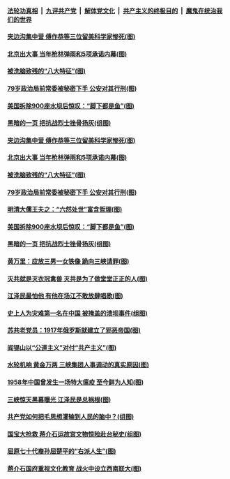 

####  [法轮功真相](../../../../basic/blob/master/README.md?t=07011701) &nbsp;|&nbsp; [九评共产党](../../../../9ping.md/blob/master/README.md?t=07011701) &nbsp;|&nbsp; [解体党文化](../../../../jtdwh.md/blob/master/README.md?t=07011701)  &nbsp;|&nbsp; [共产主义的终极目的](../../../../gczydzjmd.md/blob/master/README.md?t=07011701) &nbsp;|&nbsp; [魔鬼在统治我们的世界](../../../../mgztzwmdsj.md/blob/master/README.md?t=07011701) 

#### [夹边沟集中营 傅作恭等三位留美科学家惨死(图)](../pages/p6/937892.md?t=07011701) 

#### [北京出大事 当年枪林弹雨和5项承诺内幕(图)](../pages/p6/937994.md?t=07011701) 

#### [被洗脑致残的“八大特征”(图)](../pages/p6/938073.md?t=07011701) 

#### [79岁政治局前常委被秘密下手 公安对其行刑(图)](../pages/p6/937960.md?t=07011701) 

#### [美国拆除900座水坝后惊叹：“脚下都是鱼”(图)](../pages/p6/937533.md?t=07011701) 

#### [黑暗的一页 把抗战烈士挫骨扬灰(组图)](../pages/p6/937888.md?t=07011701) 

#### [夹边沟集中营 傅作恭等三位留美科学家惨死(图)](../pages/p6/937892.md?t=07011701) 

#### [北京出大事 当年枪林弹雨和5项承诺内幕(图)](../pages/p6/937994.md?t=07011701) 

#### [被洗脑致残的“八大特征”(图)](../pages/p6/938073.md?t=07011701) 

#### [79岁政治局前常委被秘密下手 公安对其行刑(图)](../pages/p6/937960.md?t=07011701) 

#### [明清大儒王夫之：“六然处世”富含哲理(图)](../pages/p6/937069.md?t=07011701) 

#### [美国拆除900座水坝后惊叹：“脚下都是鱼”(图)](../pages/p6/937533.md?t=07011701) 

#### [黑暗的一页 把抗战烈士挫骨扬灰(组图)](../pages/p6/937888.md?t=07011701) 

#### [黄万里：应放三男一女铁像 跪向三峡请罪(图)](../pages/p6/937532.md?t=07011701) 

#### [灭共就是灭衣冠禽兽 灭共是为了做堂堂正正的人(图)](../pages/p6/937958.md?t=07011701) 

#### [江泽民最怕他 有他在场江不敢放肆唱歌(图)](../pages/p6/937955.md?t=07011701) 

#### [史上人为灾难第一名在中国 被掩盖的溃坝事件(组图)](../pages/p6/937528.md?t=07011701) 

#### [苏共老党员：1917年俄罗斯就建立了邪恶帝国(图)](../pages/p6/937590.md?t=07011701) 

#### [阎锡山以“公道主义”对付“共产主义”(图)](../pages/p6/937686.md?t=07011701) 

#### [水轮机响 黄金万两 三峡集团人事调动的真实原因(图)](../pages/p6/937524.md?t=07011701) 

#### [1958年中国曾发生一场特大瘟疫 至今鲜为人知(图)](../pages/p6/937699.md?t=07011701) 

#### [三峡惊天黑幕曝光 江泽民是总祸根(图)](../pages/p6/937513.md?t=07011701) 

#### [共产党如何把毛思想灌输到人民的脑中？(组图)](../pages/p6/937341.md?t=07011701) 

#### [国宝大抢救 蒋介石运故宫文物惊险赴台秘史(组图)](../pages/p6/934957.md?t=07011701) 

#### [屈原七十代裔孙屈楚平的“右派人生”(图)](../pages/p6/936524.md?t=07011701) 

#### [蒋介石国府重视文化教育 战火中设立西南联大(图)](../pages/p6/937070.md?t=07011701) 


